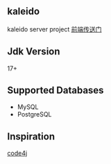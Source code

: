 ## kaleido
kaleido server project [前端传送门](https://github.com/wp2code/kaleido-client)
## Jdk Version
17+
## Supported Databases
- MySQL
- PostgreSQL
## Inspiration
[code4j](https://github.com/wp2code/code4j)
